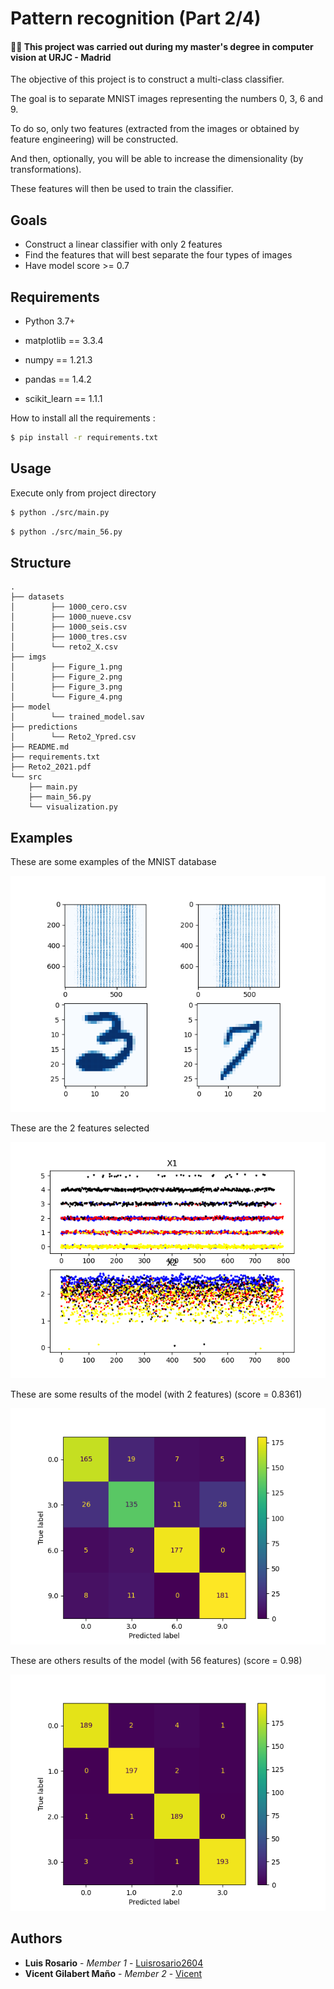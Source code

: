 # Pattern recognition (Part 2/4)

#### 👨‍🎓 This project was carried out during my master's degree in computer vision at URJC - Madrid 

The objective of this project is to construct a multi-class classifier.

The goal is to separate MNIST images representing the numbers 0, 3, 6 and 9.

To do so, only two features (extracted from the images or obtained by feature engineering) will be constructed.

And then, optionally, you will be able to increase the dimensionality (by transformations).

These features will then be used to train the classifier.

## Goals

- Construct a linear classifier with only 2 features
- Find the features that will best separate the four types of images
- Have model score >= 0.7

## Requirements

* Python 3.7+


* matplotlib == 3.3.4
* numpy == 1.21.3
* pandas == 1.4.2 
* scikit_learn == 1.1.1


How to install all the requirements :
```bash
$ pip install -r requirements.txt
```

## Usage

Execute only from project directory
```bash
$ python ./src/main.py
```

```bash
$ python ./src/main_56.py
```

## Structure

    .
    ├── datasets
    │        ├── 1000_cero.csv
    │        ├── 1000_nueve.csv
    │        ├── 1000_seis.csv
    │        ├── 1000_tres.csv
    │        └── reto2_X.csv
    ├── imgs
    │        ├── Figure_1.png
    │        ├── Figure_2.png
    │        ├── Figure_3.png
    │        └── Figure_4.png
    ├── model
    │        └── trained_model.sav
    ├── predictions
    │        └── Reto2_Ypred.csv
    ├── README.md
    ├── requirements.txt
    ├── Reto2_2021.pdf
    └── src
        ├── main.py
        ├── main_56.py
        └── visualization.py

## Examples

These are some examples of the MNIST database

![MNIST](./imgs/Figure_1.png)

These are the 2 features selected

![2 features](./imgs/Figure_2.png)

These are some results of the model (with 2 features) (score = 0.8361)

![Score 2 features](./imgs/Figure_3.png)

These are others results of the model (with 56 features) (score = 0.98)

![Score 56 features](./imgs/Figure_4.png)

## Authors

* **Luis Rosario** - *Member 1* - [Luisrosario2604](https://github.com/Luisrosario2604)
* **Vicent Gilabert Maño** - *Member 2* - [Vicent](https://github.com/vgilabert94)
